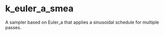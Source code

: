 # k_euler_a_smea
A sampler based on Euler_a that applies a sinusoidal schedule for multiple passes.
